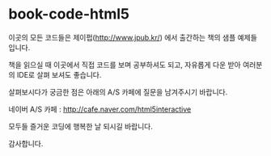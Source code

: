 book-code-html5
===============
이곳의 모든 코드들은 제이펍(http://www.jpub.kr/) 에서 출간하는 책의 샘플 예제들입니다.

책을 읽으실 때 이곳에서 직접 코드를 보며 공부하셔도 되고, 자유롭게 다운 받아 여러분의 IDE로 살펴 보셔도 좋습니다.

살펴보시다가 궁금한 점은 아래의 A/S 카페에 질문을 남겨주시기 바랍니다.

네이버 A/S 카페 : http://cafe.naver.com/html5interactive

모두들 즐거운 코딩에 행복한 날 되시길 바랍니다.

감사합니다.